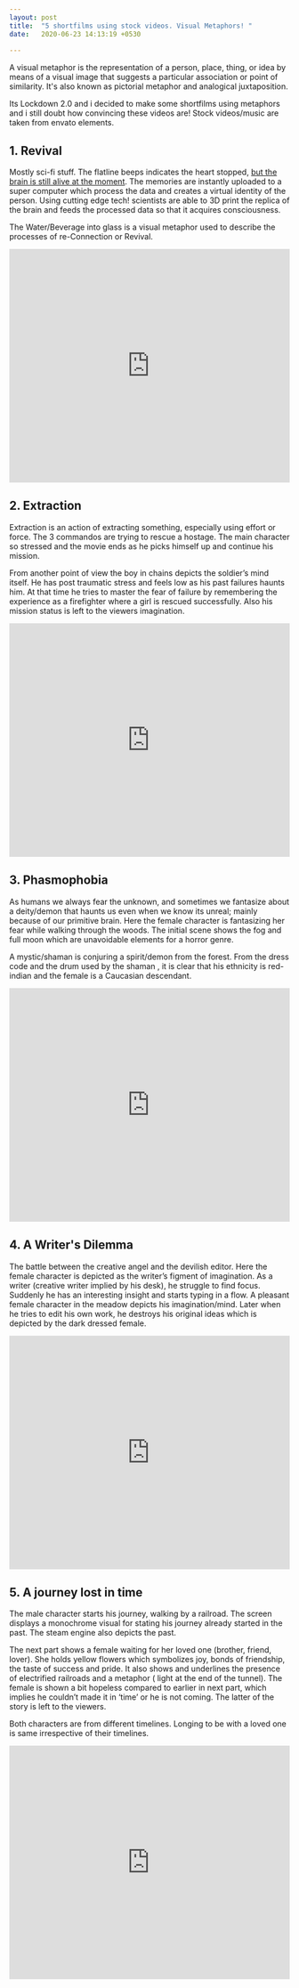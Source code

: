 ```yaml
---
layout: post
title:  "5 shortfilms using stock videos. Visual Metaphors! "
date:   2020-06-23 14:13:19 +0530
 
---
```

A visual metaphor is the representation of a person, place, thing, or idea by means of a visual image that suggests a particular association or point of similarity. It's also known as pictorial metaphor and analogical juxtaposition.

Its Lockdown 2.0 and i decided to make some shortfilms using metaphors and i still doubt how convincing these videos are! Stock videos/music are taken from envato elements.

## 1. Revival

Mostly sci-fi stuff. The flatline beeps indicates the heart stopped, [but the brain is still alive at the moment][sciencealert]. The memories are instantly uploaded to a super computer which process the data and creates a virtual identity of the person. Using cutting edge tech! scientists are able to 3D print the replica of the brain and feeds the processed data so that it acquires consciousness. 

The Water/Beverage into glass is a visual metaphor used to describe the processes of re-Connection or Revival.

<iframe width="100%" height="420" src="https://www.youtube.com/embed/DZh6MCja6cs" frameborder="0" allow="accelerometer; autoplay; encrypted-media; gyroscope; picture-in-picture" allowfullscreen></iframe>


## 2. Extraction

Extraction is an action of extracting something, especially using effort or force. The 3 commandos are trying to rescue a hostage. The main character so stressed and the movie ends as he picks himself up and continue his mission.

From another point of view the boy in chains depicts the soldier’s mind itself.  He has post traumatic stress and feels low as his past failures haunts him. At that time he tries to master the fear of failure by remembering the experience as a firefighter where a girl is rescued successfully.
Also his mission status is left to the viewers imagination.


<iframe width="100%" height="420" src="https://www.youtube.com/embed/l6D8cC6R-HE" frameborder="0" allow="accelerometer; autoplay; encrypted-media; gyroscope; picture-in-picture" allowfullscreen></iframe>


## 3. Phasmophobia

As humans we always fear the unknown, and sometimes we fantasize about a deity/demon that haunts us even when we know its unreal; mainly because of our primitive brain. Here the female character is fantasizing her fear  while walking through the woods. The initial scene shows the fog and full moon which are unavoidable elements for a horror genre.  

A mystic/shaman is conjuring a spirit/demon from the forest.  From the dress code and the drum used by the shaman , it is clear that his ethnicity is red-indian and the female is a Caucasian  descendant.

<iframe width="100%" height="420" src="https://www.youtube.com/embed/GOAC7LbUO4I" frameborder="0" allow="accelerometer; autoplay; encrypted-media; gyroscope; picture-in-picture" allowfullscreen></iframe>



## 4. A Writer's Dilemma

The battle between the creative angel and the devilish editor. Here the female character is depicted as the writer’s figment of imagination. As a writer (creative writer implied by his desk), he struggle to find focus. Suddenly he has an interesting insight and starts typing in a flow.  A pleasant female character in the meadow depicts his imagination/mind. Later when he tries to edit his own work, he destroys his original ideas which is depicted by the dark dressed female.


<iframe width="100%" height="420" src="https://www.youtube.com/embed/eU_q4rpMTEE" frameborder="0" allow="accelerometer; autoplay; encrypted-media; gyroscope; picture-in-picture" allowfullscreen></iframe>

## 5. A journey lost in time

The male character starts his journey, walking by a railroad. The screen displays a monochrome visual for stating his journey already started in the past.  The steam engine also depicts the past. 

The next part shows a female waiting for her loved one (brother, friend, lover). She holds yellow flowers which symbolizes joy, bonds of friendship, the taste of success and pride. It also shows and underlines the presence of electrified railroads and a metaphor ( light at the end of the tunnel). The female is shown a bit hopeless compared to earlier in next part, which implies he couldn’t made it in ‘time’ or he is not coming. The latter of the story is left to the viewers.

Both characters are from different timelines. Longing to be with a loved one is same irrespective of their timelines.


<iframe width="100%" height="420" src="https://www.youtube.com/embed/asnT8vLTZGI" frameborder="0" allow="accelerometer; autoplay; encrypted-media; gyroscope; picture-in-picture" allowfullscreen></iframe>

[sciencealert]: https://www.sciencealert.com/here-s-what-happens-to-brain-when-die-consciousness-death